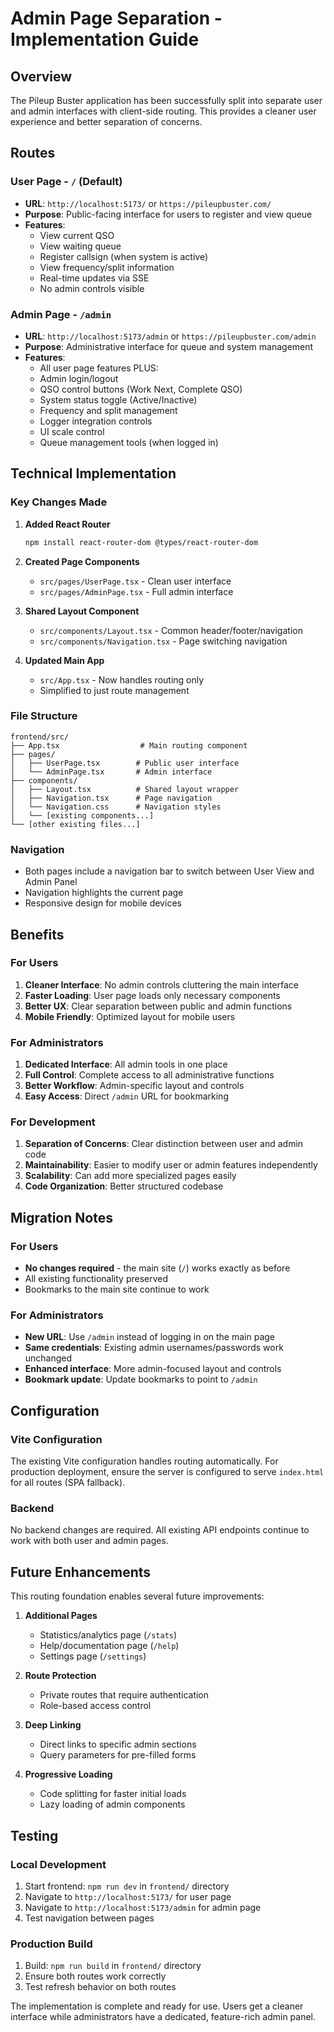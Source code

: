 # Admin Page Separation - Implementation Guide

## Overview

The Pileup Buster application has been successfully split into separate user and admin interfaces with client-side routing. This provides a cleaner user experience and better separation of concerns.

## Routes

### User Page - `/` (Default)
- **URL**: `http://localhost:5173/` or `https://pileupbuster.com/`
- **Purpose**: Public-facing interface for users to register and view queue
- **Features**:
  - View current QSO
  - View waiting queue
  - Register callsign (when system is active)
  - View frequency/split information
  - Real-time updates via SSE
  - No admin controls visible

### Admin Page - `/admin`
- **URL**: `http://localhost:5173/admin` or `https://pileupbuster.com/admin`
- **Purpose**: Administrative interface for queue and system management
- **Features**:
  - All user page features PLUS:
  - Admin login/logout
  - QSO control buttons (Work Next, Complete QSO)
  - System status toggle (Active/Inactive)
  - Frequency and split management
  - Logger integration controls
  - UI scale control
  - Queue management tools (when logged in)

## Technical Implementation

### Key Changes Made

1. **Added React Router**
   ```bash
   npm install react-router-dom @types/react-router-dom
   ```

2. **Created Page Components**
   - `src/pages/UserPage.tsx` - Clean user interface
   - `src/pages/AdminPage.tsx` - Full admin interface

3. **Shared Layout Component**
   - `src/components/Layout.tsx` - Common header/footer/navigation
   - `src/components/Navigation.tsx` - Page switching navigation

4. **Updated Main App**
   - `src/App.tsx` - Now handles routing only
   - Simplified to just route management

### File Structure
```
frontend/src/
├── App.tsx                  # Main routing component
├── pages/
│   ├── UserPage.tsx        # Public user interface
│   └── AdminPage.tsx       # Admin interface
├── components/
│   ├── Layout.tsx          # Shared layout wrapper
│   ├── Navigation.tsx      # Page navigation
│   └── Navigation.css      # Navigation styles
│   └── [existing components...]
└── [other existing files...]
```

### Navigation
- Both pages include a navigation bar to switch between User View and Admin Panel
- Navigation highlights the current page
- Responsive design for mobile devices

## Benefits

### For Users
1. **Cleaner Interface**: No admin controls cluttering the main interface
2. **Faster Loading**: User page loads only necessary components
3. **Better UX**: Clear separation between public and admin functions
4. **Mobile Friendly**: Optimized layout for mobile users

### For Administrators
1. **Dedicated Interface**: All admin tools in one place
2. **Full Control**: Complete access to all administrative functions
3. **Better Workflow**: Admin-specific layout and controls
4. **Easy Access**: Direct `/admin` URL for bookmarking

### For Development
1. **Separation of Concerns**: Clear distinction between user and admin code
2. **Maintainability**: Easier to modify user or admin features independently
3. **Scalability**: Can add more specialized pages easily
4. **Code Organization**: Better structured codebase

## Migration Notes

### For Users
- **No changes required** - the main site (`/`) works exactly as before
- All existing functionality preserved
- Bookmarks to the main site continue to work

### For Administrators
- **New URL**: Use `/admin` instead of logging in on the main page
- **Same credentials**: Existing admin usernames/passwords work unchanged
- **Enhanced interface**: More admin-focused layout and controls
- **Bookmark update**: Update bookmarks to point to `/admin`

## Configuration

### Vite Configuration
The existing Vite configuration handles routing automatically. For production deployment, ensure the server is configured to serve `index.html` for all routes (SPA fallback).

### Backend
No backend changes are required. All existing API endpoints continue to work with both user and admin pages.

## Future Enhancements

This routing foundation enables several future improvements:

1. **Additional Pages**
   - Statistics/analytics page (`/stats`)
   - Help/documentation page (`/help`)
   - Settings page (`/settings`)

2. **Route Protection**
   - Private routes that require authentication
   - Role-based access control

3. **Deep Linking**
   - Direct links to specific admin sections
   - Query parameters for pre-filled forms

4. **Progressive Loading**
   - Code splitting for faster initial loads
   - Lazy loading of admin components

## Testing

### Local Development
1. Start frontend: `npm run dev` in `frontend/` directory
2. Navigate to `http://localhost:5173/` for user page
3. Navigate to `http://localhost:5173/admin` for admin page
4. Test navigation between pages

### Production Build
1. Build: `npm run build` in `frontend/` directory
2. Ensure both routes work correctly
3. Test refresh behavior on both routes

The implementation is complete and ready for use. Users get a cleaner interface while administrators have a dedicated, feature-rich admin panel.
